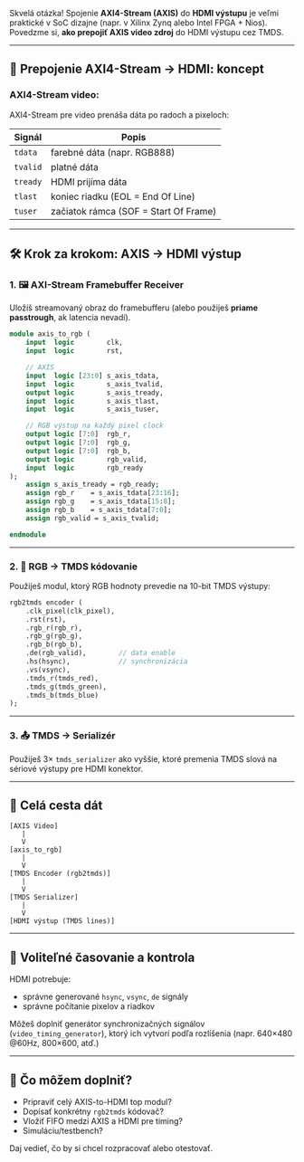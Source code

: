 Skvelá otázka! Spojenie **AXI4-Stream (AXIS)** do **HDMI výstupu** je veľmi praktické v SoC dizajne (napr. v Xilinx Zynq alebo Intel FPGA + Nios). Povedzme si, **ako prepojiť AXIS video zdroj** do HDMI výstupu cez TMDS.

---

## 🧩 Prepojenie AXI4-Stream → HDMI: koncept

### AXI4-Stream video:

AXI4-Stream pre video prenáša dáta po radoch a pixeloch:

| Signál   | Popis                                 |
| -------- | ------------------------------------- |
| `tdata`  | farebné dáta (napr. RGB888)           |
| `tvalid` | platné dáta                           |
| `tready` | HDMI prijíma dáta                     |
| `tlast`  | koniec riadku (EOL = End Of Line)     |
| `tuser`  | začiatok rámca (SOF = Start Of Frame) |

---

## 🛠️ Krok za krokom: AXIS → HDMI výstup

### 1. 🖼️ AXI-Stream Framebuffer Receiver

Uložíš streamovaný obraz do framebufferu (alebo použiješ **priame passtrough**, ak latencia nevadí).

```systemverilog
module axis_to_rgb (
    input  logic        clk,
    input  logic        rst,

    // AXIS
    input  logic [23:0] s_axis_tdata,
    input  logic        s_axis_tvalid,
    output logic        s_axis_tready,
    input  logic        s_axis_tlast,
    input  logic        s_axis_tuser,

    // RGB výstup na každý pixel clock
    output logic [7:0]  rgb_r,
    output logic [7:0]  rgb_g,
    output logic [7:0]  rgb_b,
    output logic        rgb_valid,
    input  logic        rgb_ready
);
    assign s_axis_tready = rgb_ready;
    assign rgb_r    = s_axis_tdata[23:16];
    assign rgb_g    = s_axis_tdata[15:8];
    assign rgb_b    = s_axis_tdata[7:0];
    assign rgb_valid = s_axis_tvalid;

endmodule
```

---

### 2. 🎨 RGB → TMDS kódovanie

Použiješ modul, ktorý RGB hodnoty prevedie na 10-bit TMDS výstupy:

```systemverilog
rgb2tmds encoder (
    .clk_pixel(clk_pixel),
    .rst(rst),
    .rgb_r(rgb_r),
    .rgb_g(rgb_g),
    .rgb_b(rgb_b),
    .de(rgb_valid),        // data enable
    .hs(hsync),            // synchronizácia
    .vs(vsync),
    .tmds_r(tmds_red),
    .tmds_g(tmds_green),
    .tmds_b(tmds_blue)
);
```

---

### 3. 📤 TMDS → Serializér

Použiješ 3× `tmds_serializer` ako vyššie, ktoré premenia TMDS slová na sériové výstupy pre HDMI konektor.

---

## 🔄 Celá cesta dát

```
[AXIS Video]
   |
   V
[axis_to_rgb]
   |
   V
[TMDS Encoder (rgb2tmds)]
   |
   V
[TMDS Serializer]
   |
   V
[HDMI výstup (TMDS lines)]
```

---

## 🔌 Voliteľné časovanie a kontrola

HDMI potrebuje:

* správne generované `hsync`, `vsync`, `de` signály
* správne počítanie pixelov a riadkov

Môžeš doplniť generátor synchronizačných signálov (`video_timing_generator`), ktorý ich vytvorí podľa rozlíšenia (napr. 640×480 @60Hz, 800×600, atď.)

---

## 🧪 Čo môžem doplniť?

* Pripraviť celý AXIS-to-HDMI top modul?
* Dopísať konkrétny `rgb2tmds` kódovač?
* Vložiť FIFO medzi AXIS a HDMI pre timing?
* Simuláciu/testbench?

Daj vedieť, čo by si chcel rozpracovať alebo otestovať.
